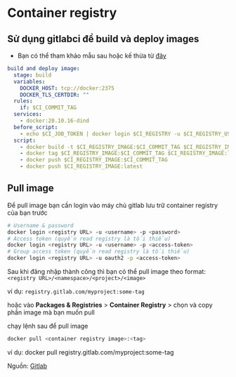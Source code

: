 # Container registry

## Sử dụng gitlabci để build và deploy images

- Bạn có thể tham khảo mẫu sau hoặc kế thừa từ [đây](../template/build-and-deploy-container-registry.yml)

```yaml
build and deploy image:
  stage: build
  variables:
    DOCKER_HOST: tcp://docker:2375
    DOCKER_TLS_CERTDIR: ""
  rules:
    if: $CI_COMMIT_TAG
  services:
    - docker:20.10.16-dind
  before_script:
    - echo $CI_JOB_TOKEN | docker login $CI_REGISTRY -u $CI_REGISTRY_USER --password-stdin
  script:
    - docker build -t $CI_REGISTRY_IMAGE:$CI_COMMIT_TAG $CI_REGISTRY_IMAGE:latest .
    - docker tag $CI_REGISTRY_IMAGE:$CI_COMMIT_TAG $CI_REGISTRY_IMAGE:latest
    - docker push $CI_REGISTRY_IMAGE:$CI_COMMIT_TAG
    - docker push $CI_REGISTRY_IMAGE:latest
```

## Pull image

Để pull image bạn cần login vào máy chủ gitlab lưu trữ container registry của bạn trước

```bash
# Username & password
docker login <registry URL> -u <username> -p <password>
# Access token (quyền read registry là tối thiểu)
docker login <registry URL> -u <username> -p <access-token>
# Group access token (quyền read registry là tối thiểu)
docker login <registry URL> -u oauth2 -p <access-token>
```

Sau khi đăng nhập thành công thì bạn có thể pull image theo format: `<registry URL>/<namespace>/<project>/<image>`

ví dụ: `registry.gitlab.com/myproject:some-tag`

hoặc vào **Packages & Registries** > **Container Registry** > chọn và copy phần image mà bạn muốn pull

chạy lệnh sau để pull image

```bash
docker pull <container registry image>:<tag>
```

ví dụ: docker pull registry.gitlab.com/myproject:some-tag

Nguồn: [Gitlab](https://docs.gitlab.com/ee/user/packages/container_registry/index.html)
